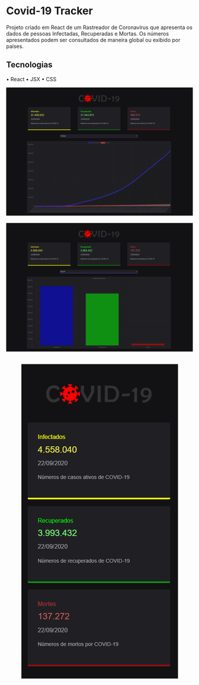 # Covid-19 Tracker

Projeto criado em React de um Rastreador de Coronavírus que apresenta os dados de pessoas Infectadas, Recuperadas e Mortas.
Os números apresentados podem ser consultados de maneira global ou exibido por países.

## Tecnologias 
• React 
  • JSX
  • CSS




![Preview Desktop Global](public/preview-global.png)<br><br>
![Preview Desktop por País](public/preview-country.png)<br><br>
<p align="center">
  <img src="public/preview-global-mobile.png" alt="Preview Mobile Global"/>  
</p>
